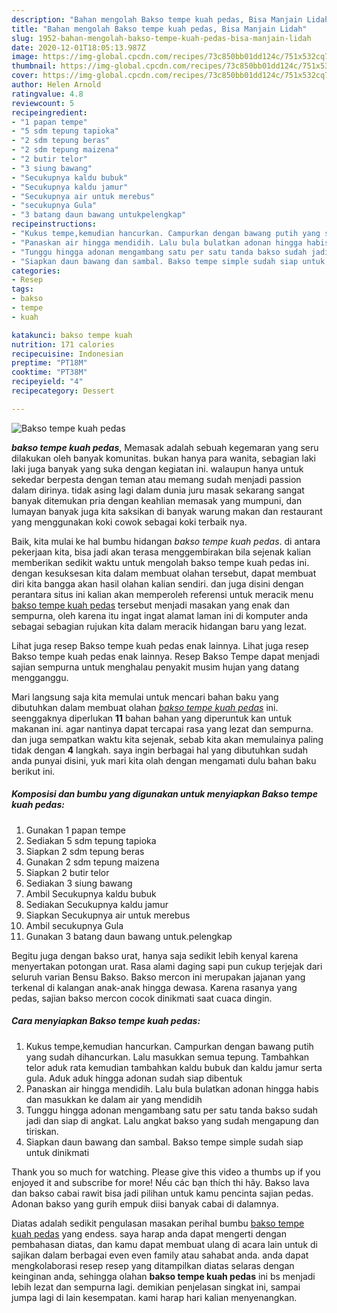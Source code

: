 ```yaml
---
description: "Bahan mengolah Bakso tempe kuah pedas, Bisa Manjain Lidah"
title: "Bahan mengolah Bakso tempe kuah pedas, Bisa Manjain Lidah"
slug: 1952-bahan-mengolah-bakso-tempe-kuah-pedas-bisa-manjain-lidah
date: 2020-12-01T18:05:13.987Z
image: https://img-global.cpcdn.com/recipes/73c850bb01dd124c/751x532cq70/bakso-tempe-kuah-pedas-foto-resep-utama.jpg
thumbnail: https://img-global.cpcdn.com/recipes/73c850bb01dd124c/751x532cq70/bakso-tempe-kuah-pedas-foto-resep-utama.jpg
cover: https://img-global.cpcdn.com/recipes/73c850bb01dd124c/751x532cq70/bakso-tempe-kuah-pedas-foto-resep-utama.jpg
author: Helen Arnold
ratingvalue: 4.8
reviewcount: 5
recipeingredient:
- "1 papan tempe"
- "5 sdm tepung tapioka"
- "2 sdm tepung beras"
- "2 sdm tepung maizena"
- "2 butir telor"
- "3 siung bawang"
- "Secukupnya kaldu bubuk"
- "Secukupnya kaldu jamur"
- "Secukupnya air untuk merebus"
- "secukupnya Gula"
- "3 batang daun bawang untukpelengkap"
recipeinstructions:
- "Kukus tempe,kemudian hancurkan. Campurkan dengan bawang putih yang sudah dihancurkan. Lalu masukkan semua tepung. Tambahkan telor aduk rata kemudian tambahkan kaldu bubuk dan kaldu jamur serta gula. Aduk aduk hingga adonan sudah siap dibentuk"
- "Panaskan air hingga mendidih. Lalu bula bulatkan adonan hingga habis dan masukkan ke dalam air yang mendidih"
- "Tunggu hingga adonan mengambang satu per satu tanda bakso sudah jadi dan siap di angkat. Lalu angkat bakso yang sudah mengapung dan tiriskan."
- "Siapkan daun bawang dan sambal. Bakso tempe simple sudah siap untuk dinikmati"
categories:
- Resep
tags:
- bakso
- tempe
- kuah

katakunci: bakso tempe kuah 
nutrition: 171 calories
recipecuisine: Indonesian
preptime: "PT18M"
cooktime: "PT38M"
recipeyield: "4"
recipecategory: Dessert

---
```



![Bakso tempe kuah pedas](https://img-global.cpcdn.com/recipes/73c850bb01dd124c/751x532cq70/bakso-tempe-kuah-pedas-foto-resep-utama.jpg)

<b><i>bakso tempe kuah pedas</i></b>, Memasak adalah sebuah kegemaran yang seru dilakukan oleh banyak komunitas. bukan hanya para wanita, sebagian laki laki juga banyak yang suka dengan kegiatan ini. walaupun hanya untuk sekedar berpesta dengan teman atau memang sudah menjadi passion dalam dirinya. tidak asing lagi dalam dunia juru masak sekarang sangat banyak ditemukan pria dengan keahlian memasak yang mumpuni, dan lumayan banyak juga kita saksikan di banyak warung makan dan restaurant yang menggunakan koki cowok sebagai koki terbaik nya.

Baik, kita mulai ke hal bumbu hidangan <i>bakso tempe kuah pedas</i>. di antara pekerjaan kita, bisa jadi akan terasa menggembirakan bila sejenak kalian memberikan sedikit waktu untuk mengolah bakso tempe kuah pedas ini. dengan kesuksesan kita dalam membuat olahan tersebut, dapat membuat diri kita bangga akan hasil olahan kalian sendiri. dan juga disini dengan perantara situs ini kalian akan memperoleh referensi untuk meracik menu <u>bakso tempe kuah pedas</u> tersebut menjadi masakan yang enak dan sempurna, oleh karena itu ingat ingat alamat laman ini di komputer anda sebagai sebagian rujukan kita dalam meracik hidangan baru yang lezat.

Lihat juga resep Bakso tempe kuah pedas enak lainnya. Lihat juga resep Bakso tempe kuah pedas enak lainnya. Resep Bakso Tempe dapat menjadi sajian sempurna untuk menghalau penyakit musim hujan yang datang mengganggu.


Mari langsung saja kita memulai untuk mencari bahan baku yang dibutuhkan dalam membuat olahan <u><i>bakso tempe kuah pedas</i></u> ini. seenggaknya diperlukan <b>11</b> bahan bahan yang diperuntuk kan untuk makanan ini. agar nantinya dapat tercapai rasa yang lezat dan sempurna. dan juga sempatkan waktu kita sejenak, sebab kita akan memulainya paling tidak dengan <b>4</b> langkah. saya ingin berbagai hal yang dibutuhkan sudah anda punyai disini, yuk mari kita olah dengan mengamati dulu bahan baku berikut ini.

<!--inarticleads1-->

##### Komposisi dan bumbu yang digunakan untuk menyiapkan Bakso tempe kuah pedas:

1. Gunakan 1 papan tempe
1. Sediakan 5 sdm tepung tapioka
1. Siapkan 2 sdm tepung beras
1. Gunakan 2 sdm tepung maizena
1. Siapkan 2 butir telor
1. Sediakan 3 siung bawang
1. Ambil Secukupnya kaldu bubuk
1. Sediakan Secukupnya kaldu jamur
1. Siapkan Secukupnya air untuk merebus
1. Ambil secukupnya Gula
1. Gunakan 3 batang daun bawang untuk.pelengkap


Begitu juga dengan bakso urat, hanya saja sedikit lebih kenyal karena menyertakan potongan urat. Rasa alami daging sapi pun cukup terjejak dari seluruh varian Bensu Bakso. Bakso mercon ini merupakan jajanan yang terkenal di kalangan anak-anak hingga dewasa. Karena rasanya yang pedas, sajian bakso mercon cocok dinikmati saat cuaca dingin. 

<!--inarticleads2-->

##### Cara menyiapkan Bakso tempe kuah pedas:

1. Kukus tempe,kemudian hancurkan. Campurkan dengan bawang putih yang sudah dihancurkan. Lalu masukkan semua tepung. Tambahkan telor aduk rata kemudian tambahkan kaldu bubuk dan kaldu jamur serta gula. Aduk aduk hingga adonan sudah siap dibentuk
1. Panaskan air hingga mendidih. Lalu bula bulatkan adonan hingga habis dan masukkan ke dalam air yang mendidih
1. Tunggu hingga adonan mengambang satu per satu tanda bakso sudah jadi dan siap di angkat. Lalu angkat bakso yang sudah mengapung dan tiriskan.
1. Siapkan daun bawang dan sambal. Bakso tempe simple sudah siap untuk dinikmati


Thank you so much for watching. Please give this video a thumbs up if you enjoyed it and subscribe for more! Nếu các bạn thích thi hãy. Bakso lava dan bakso cabai rawit bisa jadi pilihan untuk kamu pencinta sajian pedas. Adonan bakso yang gurih empuk diisi banyak cabai di dalamnya. 

Diatas adalah sedikit pengulasan masakan perihal bumbu <u>bakso tempe kuah pedas</u> yang endess. saya harap anda dapat mengerti dengan pembahasan diatas, dan kamu dapat membuat ulang di acara lain untuk di sajikan dalam berbagai even even family atau sahabat anda. anda dapat mengkolaborasi resep resep yang ditampilkan diatas selaras dengan keinginan anda, sehingga olahan <b>bakso tempe kuah pedas</b> ini bs menjadi lebih lezat dan sempurna lagi. demikian penjelasan singkat ini, sampai jumpa lagi di lain kesempatan. kami harap hari kalian menyenangkan.
